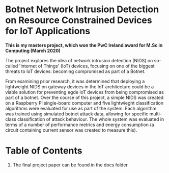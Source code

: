 # Botnet Network Intrusion Detection on Resource Constrained Devices for IoT Applications

<b>This is my masters project, which won the PwC Ireland award for M.Sc in Computing (March 2020)</b>
<p>The project explores the idea of network intrusion detection (NIDS) on so-called 'Internet of Things' (IoT) devices, focusing on one of the biggest threats to IoT devices: becoming compromised as part of a Botnet.</p>
<p>From examining prior research, it was determined that deploying a lightweight NIDS on gateway devices in the IoT architecture could be a viable solution for preventing egde IoT devices from being compromised as part of a botnet. Over the course of this project, a simple NIDS was created on a Raspberry Pi single-board computer and five lightwieght classification algorithms were evaluated for use as part of the system. Each algorithm was trained using simulated botnet attack data, allowing for specific multi-class classification of attack behaviour. The whole system was evaluated in terms of a number of performance metrics and energy consumption (a circuit containing current sensor was created to measure this).</p>






<h1>Table of Contents</h1>
<ol>
  <li>The final project paper can be found in the docs folder</li>
</ol>  
